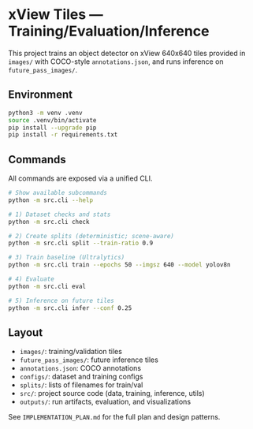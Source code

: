 # xView Tiles — Training/Evaluation/Inference

This project trains an object detector on xView 640x640 tiles provided in `images/` with COCO-style `annotations.json`, and runs inference on `future_pass_images/`.

## Environment

```bash
python3 -m venv .venv
source .venv/bin/activate
pip install --upgrade pip
pip install -r requirements.txt
```

## Commands

All commands are exposed via a unified CLI.

```bash
# Show available subcommands
python -m src.cli --help

# 1) Dataset checks and stats
python -m src.cli check

# 2) Create splits (deterministic; scene-aware)
python -m src.cli split --train-ratio 0.9

# 3) Train baseline (Ultralytics)
python -m src.cli train --epochs 50 --imgsz 640 --model yolov8n

# 4) Evaluate
python -m src.cli eval

# 5) Inference on future tiles
python -m src.cli infer --conf 0.25
```

## Layout

- `images/`: training/validation tiles
- `future_pass_images/`: future inference tiles
- `annotations.json`: COCO annotations
- `configs/`: dataset and training configs
- `splits/`: lists of filenames for train/val
- `src/`: project source code (data, training, inference, utils)
- `outputs/`: run artifacts, evaluation, and visualizations

See `IMPLEMENTATION_PLAN.md` for the full plan and design patterns.
